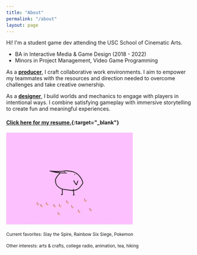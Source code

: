 ```yaml
---
title: "About"
permalink: "/about"
layout: page
---
```

 
Hi! I'm a student game dev attending the USC School of Cinematic Arts.
 
* BA in Interactive Media & Game Design (2018 - 2022)
* Minors in Project Management, Video Game Programming
 
As a <u><b><orange>producer</orange></b></u>, I craft collaborative work environments. I aim to empower my teammates with the resources and direction needed to overcome challenges and take creative ownership.
 
As a <u><b><orange>designer</orange></b></u>, I build worlds and mechanics to engage with players in intentional ways. I combine satisfying gameplay with immersive storytelling to create fun and meaningful experiences.
 
#### [<u>Click here for my resume.</u>](https://drive.google.com/file/d/1AKyIY1TZsOQoJ51c2OlOMfBiSViqMt8j/view?usp=sharing){:target="_blank"}
 
<img src="/assets/images/kero.gif" alt="kero" width="340"/>
 
<small>Current favorites: Slay the Spire, Rainbow Six Siege, Pokemon</small>
 
<small>Other interests: arts & crafts, college radio, animation, tea, hiking</small>